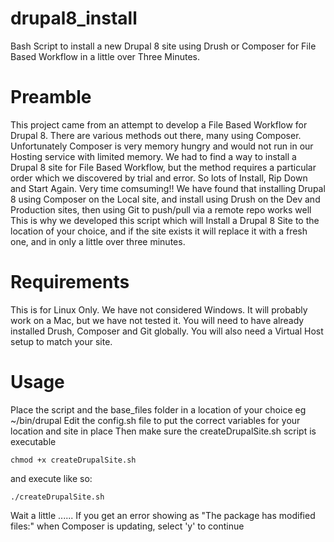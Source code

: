 # drupal8_install
Bash Script to install a new Drupal 8 site using Drush or Composer for File Based Workflow in a little over Three Minutes.
# Preamble
This project came from an attempt to develop a File Based Workflow for Drupal 8.
There are various methods out there, many using Composer. Unfortunately Composer is very memory hungry and would not run in our Hosting service with limited memory. We had to find a way to install a Drupal 8 site for File Based Workflow, but the method requires a particular order which we discovered by trial and error. So lots of Install, Rip Down and Start Again. Very time comsuming!!
We have found that installing Drupal 8 using Composer on the Local site, and install using Drush on the Dev and Production sites, then using Git to push/pull via a remote repo works well
This is why we developed this script which will Install a Drupal 8 Site to the location of your choice, and if the site exists it will replace it with a fresh one, and in only a little over three minutes.

# Requirements
This is for Linux Only. We have not considered Windows. It will probably work on a Mac, but we have not tested it.
You will need to have already installed Drush, Composer and Git globally.
You will also need a Virtual Host setup to match your site.

# Usage
Place the script and the base_files folder in a location of your choice eg ~/bin/drupal
Edit the config.sh file to put the correct variables for your location and site in place
Then make sure the createDrupalSite.sh script is executable

`chmod +x createDrupalSite.sh`

and execute like so:

`./createDrupalSite.sh`

Wait a little ......
If you get an error showing as "The package has modified files:" when Composer is updating, select 'y' to continue
